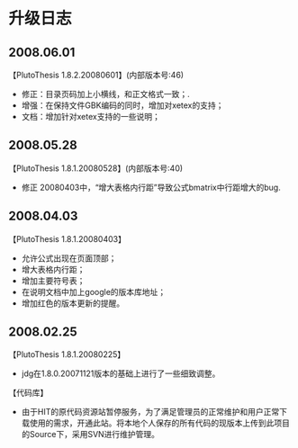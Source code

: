 # 升级日志 #

## 2008.06.01 ##
【PlutoThesis 1.8.2.20080601】(内部版本号:46)
  * 修正：目录页码加上小横线，和正文格式一致；.
  * 增强：在保持文件GBK编码的同时，增加对xetex的支持；
  * 文档：增加针对xetex支持的一些说明；

## 2008.05.28 ##
【PlutoThesis 1.8.1.20080528】(内部版本号:40)
  * 修正 20080403中，“增大表格内行距”导致公式bmatrix中行距增大的bug.

## 2008.04.03 ##

【PlutoThesis 1.8.1.20080403】

  * 允许公式出现在页面顶部；
  * 增大表格内行距；
  * 增加主要符号表；
  * 在说明文档中加上google的版本库地址；
  * 增加红色的版本更新的提醒。


## 2008.02.25 ##

【PlutoThesis 1.8.1.20080225】

  * jdg在1.8.0.20071121版本的基础上进行了一些细致调整。

【代码库】

  * 由于HIT的原代码资源站暂停服务，为了满足管理员的正常维护和用户正常下载使用的需求，开通此站。将本地个人保存的所有代码的现版本上传到此项目的Source下，采用SVN进行维护管理。